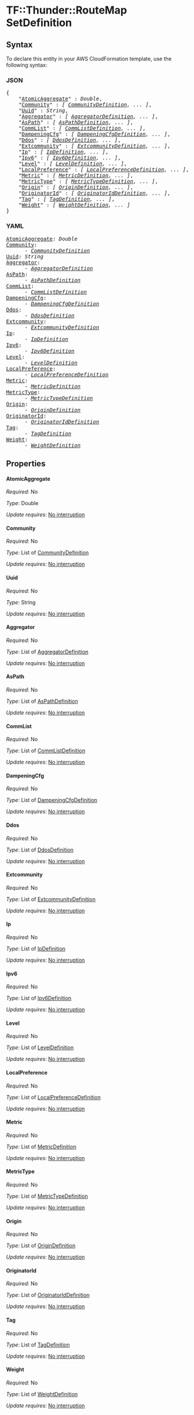 # TF::Thunder::RouteMap SetDefinition

## Syntax

To declare this entity in your AWS CloudFormation template, use the following syntax:

### JSON

<pre>
{
    "<a href="#atomicaggregate" title="AtomicAggregate">AtomicAggregate</a>" : <i>Double</i>,
    "<a href="#community" title="Community">Community</a>" : <i>[ <a href="communitydefinition.md">CommunityDefinition</a>, ... ]</i>,
    "<a href="#uuid" title="Uuid">Uuid</a>" : <i>String</i>,
    "<a href="#aggregator" title="Aggregator">Aggregator</a>" : <i>[ <a href="aggregatordefinition.md">AggregatorDefinition</a>, ... ]</i>,
    "<a href="#aspath" title="AsPath">AsPath</a>" : <i>[ <a href="aspathdefinition.md">AsPathDefinition</a>, ... ]</i>,
    "<a href="#commlist" title="CommList">CommList</a>" : <i>[ <a href="commlistdefinition.md">CommListDefinition</a>, ... ]</i>,
    "<a href="#dampeningcfg" title="DampeningCfg">DampeningCfg</a>" : <i>[ <a href="dampeningcfgdefinition.md">DampeningCfgDefinition</a>, ... ]</i>,
    "<a href="#ddos" title="Ddos">Ddos</a>" : <i>[ <a href="ddosdefinition.md">DdosDefinition</a>, ... ]</i>,
    "<a href="#extcommunity" title="Extcommunity">Extcommunity</a>" : <i>[ <a href="extcommunitydefinition.md">ExtcommunityDefinition</a>, ... ]</i>,
    "<a href="#ip" title="Ip">Ip</a>" : <i>[ <a href="ipdefinition.md">IpDefinition</a>, ... ]</i>,
    "<a href="#ipv6" title="Ipv6">Ipv6</a>" : <i>[ <a href="ipv6definition.md">Ipv6Definition</a>, ... ]</i>,
    "<a href="#level" title="Level">Level</a>" : <i>[ <a href="leveldefinition.md">LevelDefinition</a>, ... ]</i>,
    "<a href="#localpreference" title="LocalPreference">LocalPreference</a>" : <i>[ <a href="localpreferencedefinition.md">LocalPreferenceDefinition</a>, ... ]</i>,
    "<a href="#metric" title="Metric">Metric</a>" : <i>[ <a href="metricdefinition.md">MetricDefinition</a>, ... ]</i>,
    "<a href="#metrictype" title="MetricType">MetricType</a>" : <i>[ <a href="metrictypedefinition.md">MetricTypeDefinition</a>, ... ]</i>,
    "<a href="#origin" title="Origin">Origin</a>" : <i>[ <a href="origindefinition.md">OriginDefinition</a>, ... ]</i>,
    "<a href="#originatorid" title="OriginatorId">OriginatorId</a>" : <i>[ <a href="originatoriddefinition.md">OriginatorIdDefinition</a>, ... ]</i>,
    "<a href="#tag" title="Tag">Tag</a>" : <i>[ <a href="tagdefinition.md">TagDefinition</a>, ... ]</i>,
    "<a href="#weight" title="Weight">Weight</a>" : <i>[ <a href="weightdefinition.md">WeightDefinition</a>, ... ]</i>
}
</pre>

### YAML

<pre>
<a href="#atomicaggregate" title="AtomicAggregate">AtomicAggregate</a>: <i>Double</i>
<a href="#community" title="Community">Community</a>: <i>
      - <a href="communitydefinition.md">CommunityDefinition</a></i>
<a href="#uuid" title="Uuid">Uuid</a>: <i>String</i>
<a href="#aggregator" title="Aggregator">Aggregator</a>: <i>
      - <a href="aggregatordefinition.md">AggregatorDefinition</a></i>
<a href="#aspath" title="AsPath">AsPath</a>: <i>
      - <a href="aspathdefinition.md">AsPathDefinition</a></i>
<a href="#commlist" title="CommList">CommList</a>: <i>
      - <a href="commlistdefinition.md">CommListDefinition</a></i>
<a href="#dampeningcfg" title="DampeningCfg">DampeningCfg</a>: <i>
      - <a href="dampeningcfgdefinition.md">DampeningCfgDefinition</a></i>
<a href="#ddos" title="Ddos">Ddos</a>: <i>
      - <a href="ddosdefinition.md">DdosDefinition</a></i>
<a href="#extcommunity" title="Extcommunity">Extcommunity</a>: <i>
      - <a href="extcommunitydefinition.md">ExtcommunityDefinition</a></i>
<a href="#ip" title="Ip">Ip</a>: <i>
      - <a href="ipdefinition.md">IpDefinition</a></i>
<a href="#ipv6" title="Ipv6">Ipv6</a>: <i>
      - <a href="ipv6definition.md">Ipv6Definition</a></i>
<a href="#level" title="Level">Level</a>: <i>
      - <a href="leveldefinition.md">LevelDefinition</a></i>
<a href="#localpreference" title="LocalPreference">LocalPreference</a>: <i>
      - <a href="localpreferencedefinition.md">LocalPreferenceDefinition</a></i>
<a href="#metric" title="Metric">Metric</a>: <i>
      - <a href="metricdefinition.md">MetricDefinition</a></i>
<a href="#metrictype" title="MetricType">MetricType</a>: <i>
      - <a href="metrictypedefinition.md">MetricTypeDefinition</a></i>
<a href="#origin" title="Origin">Origin</a>: <i>
      - <a href="origindefinition.md">OriginDefinition</a></i>
<a href="#originatorid" title="OriginatorId">OriginatorId</a>: <i>
      - <a href="originatoriddefinition.md">OriginatorIdDefinition</a></i>
<a href="#tag" title="Tag">Tag</a>: <i>
      - <a href="tagdefinition.md">TagDefinition</a></i>
<a href="#weight" title="Weight">Weight</a>: <i>
      - <a href="weightdefinition.md">WeightDefinition</a></i>
</pre>

## Properties

#### AtomicAggregate

_Required_: No

_Type_: Double

_Update requires_: [No interruption](https://docs.aws.amazon.com/AWSCloudFormation/latest/UserGuide/using-cfn-updating-stacks-update-behaviors.html#update-no-interrupt)

#### Community

_Required_: No

_Type_: List of <a href="communitydefinition.md">CommunityDefinition</a>

_Update requires_: [No interruption](https://docs.aws.amazon.com/AWSCloudFormation/latest/UserGuide/using-cfn-updating-stacks-update-behaviors.html#update-no-interrupt)

#### Uuid

_Required_: No

_Type_: String

_Update requires_: [No interruption](https://docs.aws.amazon.com/AWSCloudFormation/latest/UserGuide/using-cfn-updating-stacks-update-behaviors.html#update-no-interrupt)

#### Aggregator

_Required_: No

_Type_: List of <a href="aggregatordefinition.md">AggregatorDefinition</a>

_Update requires_: [No interruption](https://docs.aws.amazon.com/AWSCloudFormation/latest/UserGuide/using-cfn-updating-stacks-update-behaviors.html#update-no-interrupt)

#### AsPath

_Required_: No

_Type_: List of <a href="aspathdefinition.md">AsPathDefinition</a>

_Update requires_: [No interruption](https://docs.aws.amazon.com/AWSCloudFormation/latest/UserGuide/using-cfn-updating-stacks-update-behaviors.html#update-no-interrupt)

#### CommList

_Required_: No

_Type_: List of <a href="commlistdefinition.md">CommListDefinition</a>

_Update requires_: [No interruption](https://docs.aws.amazon.com/AWSCloudFormation/latest/UserGuide/using-cfn-updating-stacks-update-behaviors.html#update-no-interrupt)

#### DampeningCfg

_Required_: No

_Type_: List of <a href="dampeningcfgdefinition.md">DampeningCfgDefinition</a>

_Update requires_: [No interruption](https://docs.aws.amazon.com/AWSCloudFormation/latest/UserGuide/using-cfn-updating-stacks-update-behaviors.html#update-no-interrupt)

#### Ddos

_Required_: No

_Type_: List of <a href="ddosdefinition.md">DdosDefinition</a>

_Update requires_: [No interruption](https://docs.aws.amazon.com/AWSCloudFormation/latest/UserGuide/using-cfn-updating-stacks-update-behaviors.html#update-no-interrupt)

#### Extcommunity

_Required_: No

_Type_: List of <a href="extcommunitydefinition.md">ExtcommunityDefinition</a>

_Update requires_: [No interruption](https://docs.aws.amazon.com/AWSCloudFormation/latest/UserGuide/using-cfn-updating-stacks-update-behaviors.html#update-no-interrupt)

#### Ip

_Required_: No

_Type_: List of <a href="ipdefinition.md">IpDefinition</a>

_Update requires_: [No interruption](https://docs.aws.amazon.com/AWSCloudFormation/latest/UserGuide/using-cfn-updating-stacks-update-behaviors.html#update-no-interrupt)

#### Ipv6

_Required_: No

_Type_: List of <a href="ipv6definition.md">Ipv6Definition</a>

_Update requires_: [No interruption](https://docs.aws.amazon.com/AWSCloudFormation/latest/UserGuide/using-cfn-updating-stacks-update-behaviors.html#update-no-interrupt)

#### Level

_Required_: No

_Type_: List of <a href="leveldefinition.md">LevelDefinition</a>

_Update requires_: [No interruption](https://docs.aws.amazon.com/AWSCloudFormation/latest/UserGuide/using-cfn-updating-stacks-update-behaviors.html#update-no-interrupt)

#### LocalPreference

_Required_: No

_Type_: List of <a href="localpreferencedefinition.md">LocalPreferenceDefinition</a>

_Update requires_: [No interruption](https://docs.aws.amazon.com/AWSCloudFormation/latest/UserGuide/using-cfn-updating-stacks-update-behaviors.html#update-no-interrupt)

#### Metric

_Required_: No

_Type_: List of <a href="metricdefinition.md">MetricDefinition</a>

_Update requires_: [No interruption](https://docs.aws.amazon.com/AWSCloudFormation/latest/UserGuide/using-cfn-updating-stacks-update-behaviors.html#update-no-interrupt)

#### MetricType

_Required_: No

_Type_: List of <a href="metrictypedefinition.md">MetricTypeDefinition</a>

_Update requires_: [No interruption](https://docs.aws.amazon.com/AWSCloudFormation/latest/UserGuide/using-cfn-updating-stacks-update-behaviors.html#update-no-interrupt)

#### Origin

_Required_: No

_Type_: List of <a href="origindefinition.md">OriginDefinition</a>

_Update requires_: [No interruption](https://docs.aws.amazon.com/AWSCloudFormation/latest/UserGuide/using-cfn-updating-stacks-update-behaviors.html#update-no-interrupt)

#### OriginatorId

_Required_: No

_Type_: List of <a href="originatoriddefinition.md">OriginatorIdDefinition</a>

_Update requires_: [No interruption](https://docs.aws.amazon.com/AWSCloudFormation/latest/UserGuide/using-cfn-updating-stacks-update-behaviors.html#update-no-interrupt)

#### Tag

_Required_: No

_Type_: List of <a href="tagdefinition.md">TagDefinition</a>

_Update requires_: [No interruption](https://docs.aws.amazon.com/AWSCloudFormation/latest/UserGuide/using-cfn-updating-stacks-update-behaviors.html#update-no-interrupt)

#### Weight

_Required_: No

_Type_: List of <a href="weightdefinition.md">WeightDefinition</a>

_Update requires_: [No interruption](https://docs.aws.amazon.com/AWSCloudFormation/latest/UserGuide/using-cfn-updating-stacks-update-behaviors.html#update-no-interrupt)

